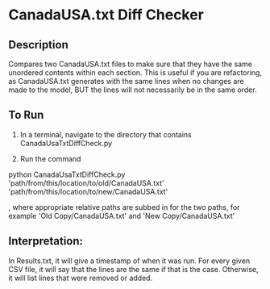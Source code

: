 # CanadaUSA.txt Diff Checker

## Description

Compares two CanadaUSA.txt files to make sure that they have the same
unordered contents within each section. This is useful if you are refactoring,
as CanadaUSA.txt generates with the same lines when no changes are
made to the model, BUT the lines will not necessarily be in the same order.

## To Run

1. In a terminal, navigate to the directory that contains CanadaUsaTxtDiffCheck.py

2. Run the command

python CanadaUsaTxtDiffCheck.py 'path/from/this/location/to/old/CanadaUSA.txt' 'path/from/this/location/to/new/CanadaUSA.txt'

, where appropriate relative paths are subbed in for the two paths, for example 'Old Copy/CanadaUSA.txt' and 'New Copy/CanadaUSA.txt'

## Interpretation:

In Results.txt, it will give a timestamp of when it was run. For every given CSV file, it will say that the lines are the same if that is the case. Otherwise, it will list lines that were removed or added.